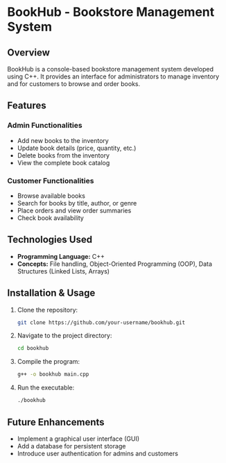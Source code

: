 # BookHub - Bookstore Management System

## Overview
BookHub is a console-based bookstore management system developed using C++. It provides an interface for administrators to manage inventory and for customers to browse and order books.

## Features
### Admin Functionalities
- Add new books to the inventory
- Update book details (price, quantity, etc.)
- Delete books from the inventory
- View the complete book catalog

### Customer Functionalities
- Browse available books
- Search for books by title, author, or genre
- Place orders and view order summaries
- Check book availability

## Technologies Used
- **Programming Language:** C++
- **Concepts:** File handling, Object-Oriented Programming (OOP), Data Structures (Linked Lists, Arrays)

## Installation & Usage
1. Clone the repository:
   ```sh
   git clone https://github.com/your-username/bookhub.git
   ```
2. Navigate to the project directory:
   ```sh
   cd bookhub
   ```
3. Compile the program:
   ```sh
   g++ -o bookhub main.cpp
   ```
4. Run the executable:
   ```sh
   ./bookhub
   ```

## Future Enhancements
- Implement a graphical user interface (GUI)
- Add a database for persistent storage
- Introduce user authentication for admins and customers
